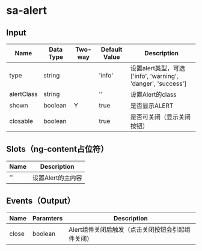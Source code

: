 # sa-alert

## Input

| Name | Data Type |  Two-way | Default Value | Description |
| --- | --- | --- | --- | --- |
| type | string | | 'info' | 设置alert类型，可选['info', 'warning', 'danger', 'success'] |
| alertClass | string | | '' | 设置Alert的class |
| shown | boolean | Y | true | 是否显示ALERT |
| closable | boolean | | true | 是否可关闭（显示关闭按钮） |

## Slots（ng-content占位符）

| Name | Description |
| --- | --- |
| '' | 设置Alert的主内容 |



## Events（Output）

| Name | Paramters | Description |
| --- | --- | --- |
| close | boolean | Alert组件关闭后触发（点击关闭按钮会引起组件关闭） |
